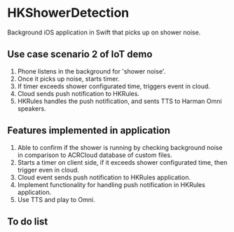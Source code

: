 # HKShowerDetection
Background iOS application in Swift that picks up on shower noise. 

Use case scenario 2 of IoT demo
--------
1. Phone listens in the background for 'shower noise'.
2. Once it picks up noise, starts timer.
3. If timer exceeds shower configurated time, triggers event in cloud.
3. Cloud sends push notification to HKRules. 
4. HKRules handles the push notification, and sents TTS to Harman Omni speakers. 

Features implemented in application 
-------
1. Able to confirm if the shower is running by checking background noise in comparison to ACRCloud database of custom files.
2. Starts a timer on client side, if it exceeds shower configurated time, then trigger even in cloud.
3. Cloud event sends push notification to HKRules application. 
4. Implement functionality for handling push notification in HKRules application. 
5. Use TTS and play to Omni.

To do list
-------
